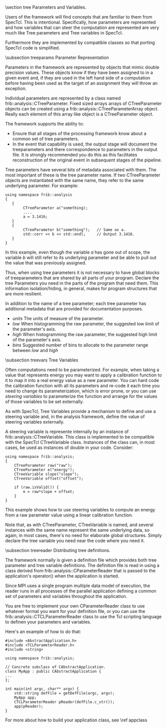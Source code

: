 \section tree Parameters and Variables.

Users of the framework will find concepts that are familiar to them from SpecTcl.
This is intentional.  Specifically, how parameters are represented and
how variables that can steer the computation are represented are very much like
Tree parameters and Tree variables in SpecTcl.

Furthermore they are implemented by compatible classes so that porting SpecTcl
code is simplified.

\subsection treeparams  Parameter Representation

Parameters in the framework are represented by objects that mimic double precision
values.  These objects know if they have been assigned to in a given event and,
if they are used in the left hand side of a computation before having been used
as the target of an assignment they will throw an exception.

Individual parameters are represented by a class named
frib::analysis::CTreeParameter.  Fixed
sized arrays arrays of CTreeParameter objects can be created using a
frib::analysis::CTreeParameterArray
object.  Really each element of this array like object is a CTreeParameter object.

The framework supports the ability to:

*    Ensure that all stages of the processing framework know about a common
set of tree parameters.
*    In the event that capability is used, the output stage will document
the treeparameters and there correspondence to parameters in the output
file.  It is strongly recommended you do this as this facilitates reconstruction
of the original event in subsequent stages of the pipeline.

Tree parameters have several bits of metadata associated with them.  The most
important of these is the tree parameter name.  If two CTreeParameter objects
are instantiated with the same name, they refer to the same underlying parameter.
For example:

```
using namespace frib::analysis
{
   {
        CTreeParameter a("something);
        ....
        a = 3.1416;
   }
   {
        CTreeParameter b("something");   // Same as a.
        std::cerr << b << std::endl;     // Output 3.1416.
   }
}

```

In this example, even though the variable *a* has gone out of scope, the variable
*b* will still refer to its underlying parameter and be able to pull out the
value that was previously assigned.

Thus, when using tree parameters it is not necessary to have global blocks of
treeparameters that are shared by all parts of your program.  Declare the tree
Parameters you need in the parts of the program that need them.  This information
isolation/hiding, in general, makes for program structures that are more resilient.

In addition to the name of a tree parameter; each tree parameter has additional metadata
that are provided for documentation purposes.

*    *units*  The units of measure of the parameter.
*    *low*    When histogramming the raw parameter, the suggested low limit of the
parameter's axis.
*    *high*   When histogramming the raw parameter, the suggested high limit of the
parameter's axis.
*    *bins* Suggested number of bins to allocate to the parameter range between
*low* and *high*

\subsection treevars  Tree Variables

Often computations need to be parameterized.  For example, when taking a value
that represents energy you may want to apply a calibration function to it to map
it into a real energy value as a new parameter.  You can hard code the calibration
function with all its parameters and re-code it each time you need to change its
parameterization, which is error prone, or you can use *steering variables* to
parameterize the function and arrange for the values of those variables to be
set externally.

As with SpecTcl, Tree Variables provide a mechanism to define and use a steering
variable and, in the analysis framework, define the value of steering variables
externally.

A steering variable is represente internally by an instance of
frib::analysis::CTreeVariable.  This class is implemented to be compatible
with the SpecTcl CTreeVariable class.  Instances of the class can, in most cases,
be used as instances of double in your code.  Consider:

```
using namespace frib::analysis;
{
    CTreeParameter raw("raw");
    CTreeParameter e("energy");
    CTreeVariable slope("slope");
    CTreeVariable offset("offset");
    
    if (raw.isValid()) {
        e = raw*slope + offset;
    }    
}
```
This example shows how to use steering variables to compute an energy from
a raw parameter value using a linear calibration function.

Note that, as with CTreeParameter, CTreeVariable is named, and several instances
with the same name represent the same underlying data, so again, in most cases,
there's no need for elaborate global structures.   Simply declare the tree variable
you need near the code where you need it.

\subsection treereader Distributing tree definitions.

The framework normally is given a definition file which provides both tree parameter
and tree variable definitions.  The definition file is read in using a 
class derived from frib::analysis::CParameterReader that is passed to the
application's operator() when the application is started.

Since MPI uses a single program multiple data model of execution, the reader runs
in all processes of the parallel application defining a common set of parameters and
variables throughout the application.

You are free to implement your own CParameterReader class to use whatever format
you want for your definition file, or you can use the
frib::analysis::CTCLParameterReader class to use the Tcl scripting language to
definen your parameters and variables.

Here's an example of how to do that:

```
#include <AbstractApplication.h>
#include <TCLParameterReader.h>
#include <string>

using namespace frib::analysis;

// Concrete subclass of CAbstractApplication.
class MyApp : public CAbstractApplication {
...
};

int main(int argc, char** argv) {
    std::string defFile = getDefFile(argc, argv);
    MyApp app;
    CTCLParameterReader pReader(defFile.c_str());
    app(pReader);
}
```

For more about how to build your application class, see
\ref appclass 